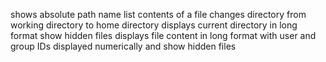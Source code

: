 shows absolute path name
list contents of a file
changes directory from working directory to home directory
displays current directory in long format
show hidden files
displays file content in long format with user and group IDs displayed numerically and show hidden files
